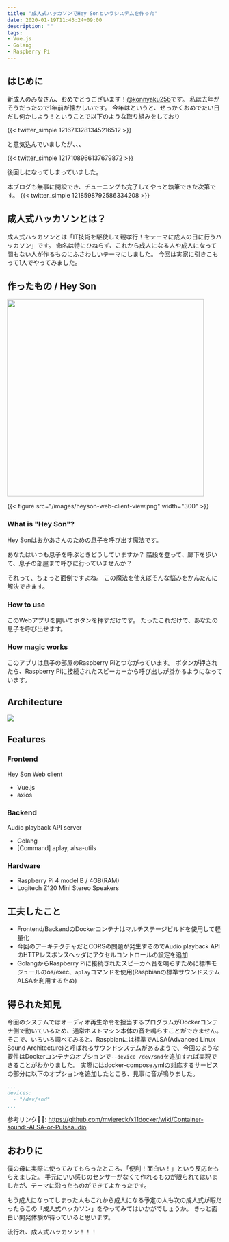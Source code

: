 ```yaml
---
title: "成人式ハッカソンでHey Sonというシステムを作った"
date: 2020-01-19T11:43:24+09:00
description: ""
tags:
- Vue.js
- Golang
- Raspberry Pi
---
```


## はじめに
新成人のみなさん、おめでとうございます！[@konnyaku256](https://twitter.com/konnyaku256)です。
私は去年がそうだったので1年前が懐かしいです。
今年はというと、せっかくおめでたい日だし何かしよう！ということで以下のような取り組みをしており

{{< twitter_simple 1216713281345216512 >}}

と意気込んでいましたが、、、

{{< twitter_simple 1217108966137679872 >}}

後回しになってしまっていました。

本ブログも無事に開設でき、チューニングも完了してやっと執筆できた次第です。
{{< twitter_simple 1218598792586334208 >}}

## 成人式ハッカソンとは？
成人式ハッカソンとは「IT技術を駆使して親孝行！をテーマに成人の日に行うハッカソン」です。
命名は特にひねらず、これから成人になる人や成人になって間もない人が作るものにふさわしいテーマにしました。
今回は実家に引きこもって1人でやってみました。

## 作ったもの / Hey Son
<a href="https://github.com/konnyaku256/hey-son"><img src="https://github-link-card.s3.ap-northeast-1.amazonaws.com/konnyaku256/hey-son.png" width="460px"></a>

{{< figure src="/images/heyson-web-client-view.png" width="300" >}}

### What is "Hey Son"?
Hey Sonはおかあさんのための息子を呼び出す魔法です。

あなたはいつも息子を呼ぶときどうしていますか？ 階段を登って、廊下を歩いて、息子の部屋まで呼びに行っていませんか？

それって、ちょっと面倒ですよね。 この魔法を使えばそんな悩みをかんたんに解決できます。

### How to use
このWebアプリを開いてボタンを押すだけです。 たったこれだけで、あなたの息子を呼び出せます。

### How magic works
このアプリは息子の部屋のRaspberry Piとつながっています。 ボタンが押されたら、Raspberry Piに接続されたスピーカーから呼び出しが掛かるようになっています。

## Architecture
![](/images/heyson-architecture.png)

## Features
### Frontend
Hey Son Web client
- Vue.js
- axios

### Backend
Audio playback API server
- Golang
- [Command] aplay, alsa-utils

### Hardware
- Raspberry Pi 4 model B / 4GB(RAM)
- Logitech Z120 Mini Stereo Speakers

## 工夫したこと
- Frontend/BackendのDockerコンテナはマルチステージビルドを使用して軽量化
- 今回のアーキテクチャだとCORSの問題が発生するのでAudio playback APIのHTTPレスポンスヘッダにアクセルコントロールの設定を追加
- GolangからRaspberry Piに接続されたスピーカへ音を鳴らすために標準モジュールのos/exec、`aplay`コマンドを使用(Raspbianの標準サウンドステムALSAを利用するため)

## 得られた知見
今回のシステムではオーディオ再生命令を担当するプログラムがDockerコンテナ側で動いているため、通常ホストマシン本体の音を鳴らすことができません。
そこで、いろいろ調べてみると、Raspbianには標準でALSA(Advanced Linux Sound Architecture)と呼ばれるサウンドシステムがあるようで、今回のような要件はDockerコンテナのオプションで`--device /dev/snd`を追加すれば実現できることがわかりました。
実際にはdocker-compose.ymlの対応するサービスの部分に以下のオプションを追加したところ、見事に音が鳴りました。
```docker-compose.yml
...
devices:
  - "/dev/snd"
...
```
参考リンク: https://github.com/mviereck/x11docker/wiki/Container-sound:-ALSA-or-Pulseaudio

## おわりに
僕の母に実際に使ってみてもらったところ、「便利！面白い！」という反応をもらえました。
手元にいい感じのセンサーがなくて作れるものが限られてはいましたが、テーマに沿ったものができてよかったです。

もう成人になってしまった人もこれから成人になる予定の人も次の成人式が暇だったらこの「成人式ハッカソン」をやってみてはいかがでしょうか。
きっと面白い開発体験が待っていると思います。

流行れ、成人式ハッカソン！！！